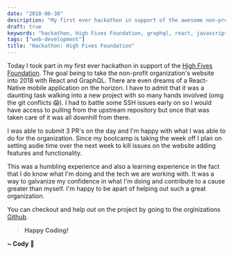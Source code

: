 ```yaml
---
date: "2018-06-30"
description: "My first ever hackathon in support of the awesome non-profit organization, the High Fives Foundation."
draft: true
keywords: "hackathon, High Fives Foundation, graphql, react, javascript"
tags: ["web-development"]
title: "Hackathon: High Fives Foundation"
---
```


Today I took part in my first ever hackathon in support of the [High Fives Foundation](https://highfivesfoundation.org/). The goal being to take the non-profit organization's website into 2018 with React and GraphQL. There are even dreams of a React-Native mobile application on the horizon. I have to admit that it was a daunting task walking into a new project with so many hands involved (omg the git conflicts :scream:). I had to battle some SSH issues early on so I would have access to pulling from the upstream repository but once that was taken care of it was all downhill from there.

I was able to submit 3 PR's on the day and I'm happy with what I was able to do for the organization. Since my bootcamp is taking the week off I plan on setting asdie time over the next week to kill issues on the website adding features and functionality.

This was a humbling experience and also a learning experience in the fact that I do know what I'm doing and the tech we are working with. It was a way to galvanize my confidence in what I'm doing and contribute to a cause greater than myself. I'm happy to be apart of helping out such a great organization.

You can checkout and help out on the project by going to the orginizations [Github](https://github.com/HighFivesFoundation).

<!-- End of Post -->

> **Happy Coding!**

**~ Cody** :rocket:
